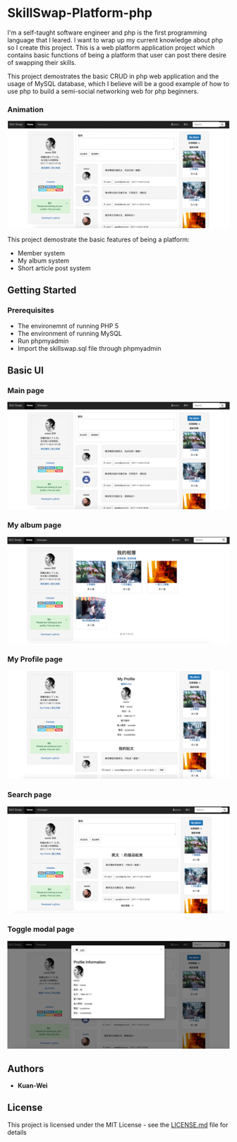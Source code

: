 # SkillSwap-Platform-php

I'm a self-taught software engineer and php is the first programming language that I leared. I want to wrap up my current knowledge about php so I create this project.
This is a web platform application project which contains basic functions of being a platform that user can post there desire of swapping their skills.

This project demostrates the basic CRUD in php web application and the usage of MySQL database, which I believe will be a good example of how to use php to build a semi-social networking web for php beginners.

###  Animation
![alt text](https://raw.githubusercontent.com/hayasilin/SkillSwap-Platform-php/master/Screenshots/animate.gif)


This project demostrate the basic features of being a platform:
* Member system
* My album system
* Short article post system

## Getting Started

### Prerequisites

* The environemnt of running PHP 5
* The environment of running MySQL
* Run phpmyadmin
* Import the skillswap.sql file through phpmyadmin

## Basic UI

###  Main page
![alt text](https://raw.githubusercontent.com/hayasilin/SkillSwap-Platform-php/master/Screenshots/1.png)

###  My album page
![alt text](https://raw.githubusercontent.com/hayasilin/SkillSwap-Platform-php/master/Screenshots/2.png)

###  My Profile page
![alt text](https://raw.githubusercontent.com/hayasilin/SkillSwap-Platform-php/master/Screenshots/3.png)

###  Search page
![alt text](https://raw.githubusercontent.com/hayasilin/SkillSwap-Platform-php/master/Screenshots/4.png)

###  Toggle modal page
![alt text](https://raw.githubusercontent.com/hayasilin/SkillSwap-Platform-php/master/Screenshots/5.png)

## Authors

* **Kuan-Wei**

## License

This project is licensed under the MIT License - see the [LICENSE.md](LICENSE.md) file for details
